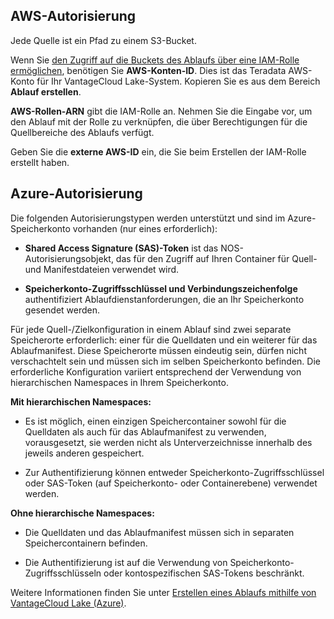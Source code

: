 AWS-Autorisierung
-----------------

Jede Quelle ist ein Pfad zu einem S3-Bucket.

Wenn Sie [den Zugriff auf die Buckets des Ablaufs über eine IAM-Rolle ermöglichen](wer1691592221683.md), benötigen Sie **AWS-Konten-ID**. Dies ist das Teradata AWS-Konto für Ihr VantageCloud Lake-System. Kopieren Sie es aus dem Bereich **Ablauf erstellen**.

**AWS-Rollen-ARN** gibt die IAM-Rolle an. Nehmen Sie die Eingabe vor, um den Ablauf mit der Rolle zu verknüpfen, die über Berechtigungen für die Quellbereiche des Ablaufs verfügt.

Geben Sie die **externe AWS-ID** ein, die Sie beim Erstellen der IAM-Rolle erstellt haben.

Azure-Autorisierung
-------------------

Die folgenden Autorisierungstypen werden unterstützt und sind im Azure-Speicherkonto vorhanden (nur eines erforderlich):

-   **Shared Access Signature (SAS)-Token** ist das NOS-Autorisierungsobjekt, das für den Zugriff auf Ihren Container für Quell- und Manifestdateien verwendet wird.

-   **Speicherkonto-Zugriffsschlüssel und Verbindungszeichenfolge** authentifiziert Ablaufdienstanforderungen, die an Ihr Speicherkonto gesendet werden.

Für jede Quell-/Zielkonfiguration in einem Ablauf sind zwei separate Speicherorte erforderlich: einer für die Quelldaten und ein weiterer für das Ablaufmanifest. Diese Speicherorte müssen eindeutig sein, dürfen nicht verschachtelt sein und müssen sich im selben Speicherkonto befinden. Die erforderliche Konfiguration variiert entsprechend der Verwendung von hierarchischen Namespaces in Ihrem Speicherkonto.

**Mit hierarchischen Namespaces:**

-   Es ist möglich, einen einzigen Speichercontainer sowohl für die Quelldaten als auch für das Ablaufmanifest zu verwenden, vorausgesetzt, sie werden nicht als Unterverzeichnisse innerhalb des jeweils anderen gespeichert.

-   Zur Authentifizierung können entweder Speicherkonto-Zugriffsschlüssel oder SAS-Token (auf Speicherkonto- oder Containerebene) verwendet werden.

**Ohne hierarchische Namespaces:**

-   Die Quelldaten und das Ablaufmanifest müssen sich in separaten Speichercontainern befinden.

-   Die Authentifizierung ist auf die Verwendung von Speicherkonto-Zugriffsschlüsseln oder kontospezifischen SAS-Tokens beschränkt.

Weitere Informationen finden Sie unter [Erstellen eines Ablaufs mithilfe von VantageCloud Lake (Azure)](https://docs.teradata.com/access/sources/dita/topic?dita:topicPath=fhd1708636431287).
